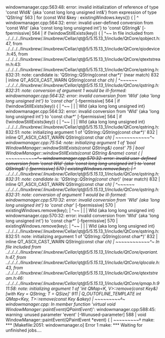 windowmanager.cpp:563:48: error: invalid initialization of reference of type 'const WId&' {aka 'const long long unsigned int&'} from expression of type 'QString'
  563 |     for (const WId &key : existingWindows.keys()) {
      |                                                ^
windowmanager.cpp:564:32: error: invalid user-defined conversion from 'const WId' {aka 'const long long unsigned int'} to 'const QString&' [-fpermissive]
  564 |         if (!windowStillExists(key)) {
      |                                ^~~
In file included from ../../../../linuxbrew/.linuxbrew/Cellar/qt@5/5.15.13_1/include/QtCore/qobject.h:47,
                 from ../../../../linuxbrew/.linuxbrew/Cellar/qt@5/5.15.13_1/include/QtCore/qiodevice.h:45,
                 from ../../../../linuxbrew/.linuxbrew/Cellar/qt@5/5.15.13_1/include/QtCore/qtextstream.h:43:
../../../../linuxbrew/.linuxbrew/Cellar/qt@5/5.15.13_1/include/QtCore/qstring.h:832:31: note: candidate is: 'QString::QString(const char*)' (near match)
  832 |     inline QT_ASCII_CAST_WARN QString(const char *ch)
      |                               ^~~~~~~
../../../../linuxbrew/.linuxbrew/Cellar/qt@5/5.15.13_1/include/QtCore/qstring.h:832:31: note:   conversion of argument 1 would be ill-formed:
windowmanager.cpp:564:32: error: invalid conversion from 'WId' {aka 'long long unsigned int'} to 'const char*' [-fpermissive]
  564 |         if (!windowStillExists(key)) {
      |                                ^~~
      |                                |
      |                                WId {aka long long unsigned int}
windowmanager.cpp:564:32: error: invalid conversion from 'WId' {aka 'long long unsigned int'} to 'const char*' [-fpermissive]
  564 |         if (!windowStillExists(key)) {
      |                                ^~~
      |                                |
      |                                WId {aka long long unsigned int}
../../../../linuxbrew/.linuxbrew/Cellar/qt@5/5.15.13_1/include/QtCore/qstring.h:832:51: note:   initializing argument 1 of 'QString::QString(const char*)'
  832 |     inline QT_ASCII_CAST_WARN QString(const char *ch)
      |                                       ~~~~~~~~~~~~^~
windowmanager.cpp:75:54: note:   initializing argument 1 of 'bool WindowManager::windowStillExists(const QString&) const'
   75 | bool WindowManager::windowStillExists(const QString &name) const {
      |                                       ~~~~~~~~~~~~~~~^~~~
windowmanager.cpp:570:32: error: invalid user-defined conversion from 'const WId' {aka 'const long long unsigned int'} to 'const QString&' [-fpermissive]
  570 |         existingWindows.remove(key);
      |                                ^~~
../../../../linuxbrew/.linuxbrew/Cellar/qt@5/5.15.13_1/include/QtCore/qstring.h:832:31: note: candidate is: 'QString::QString(const char*)' (near match)
  832 |     inline QT_ASCII_CAST_WARN QString(const char *ch)
      |                               ^~~~~~~
../../../../linuxbrew/.linuxbrew/Cellar/qt@5/5.15.13_1/include/QtCore/qstring.h:832:31: note:   conversion of argument 1 would be ill-formed:
windowmanager.cpp:570:32: error: invalid conversion from 'WId' {aka 'long long unsigned int'} to 'const char*' [-fpermissive]
  570 |         existingWindows.remove(key);
      |                                ^~~
      |                                |
      |                                WId {aka long long unsigned int}
windowmanager.cpp:570:32: error: invalid conversion from 'WId' {aka 'long long unsigned int'} to 'const char*' [-fpermissive]
  570 |         existingWindows.remove(key);
      |                                ^~~
      |                                |
      |                                WId {aka long long unsigned int}
../../../../linuxbrew/.linuxbrew/Cellar/qt@5/5.15.13_1/include/QtCore/qstring.h:832:51: note:   initializing argument 1 of 'QString::QString(const char*)'
  832 |     inline QT_ASCII_CAST_WARN QString(const char *ch)
      |                                       ~~~~~~~~~~~~^~
In file included from ../../../../linuxbrew/.linuxbrew/Cellar/qt@5/5.15.13_1/include/QtCore/qvariant.h:47,
                 from ../../../../linuxbrew/.linuxbrew/Cellar/qt@5/5.15.13_1/include/QtCore/qlocale.h:43,
                 from ../../../../linuxbrew/.linuxbrew/Cellar/qt@5/5.15.13_1/include/QtCore/qtextstream.h:46:
../../../../linuxbrew/.linuxbrew/Cellar/qt@5/5.15.13_1/include/QtCore/qmap.h:911:58: note:   initializing argument 1 of 'int QMap<K, V>::remove(const Key&) [with Key = QString; T = QSize]'
  911 | Q_OUTOFLINE_TEMPLATE int QMap<Key, T>::remove(const Key &akey)
      |                                               ~~~~~~~~~~~^~~~
windowmanager.cpp: In member function 'virtual void WindowManager::paintEvent(QPaintEvent*)':
windowmanager.cpp:588:45: warning: unused parameter 'event' [-Wunused-parameter]
  588 | void WindowManager::paintEvent(QPaintEvent *event) {
      |                                ~~~~~~~~~~~~~^~~~~
make: *** [Makefile:2051: windowmanager.o] Error 1
make: *** Waiting for unfinished jobs....
